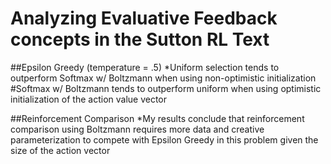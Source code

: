# Analyzing Evaluative Feedback concepts in the Sutton RL Text

##Epsilon Greedy (temperature = .5)
*Uniform selection tends to outperform Softmax w/ Boltzmann when using non-optimistic initialization 
#Softmax w/ Boltzmann tends to outperform uniform when using optimistic initialization of the action value vector

##Reinforcement Comparison
*My results conclude that reinforcement comparison using Boltzmann requires more data and creative parameterization to compete with Epsilon Greedy in this problem given the size of the action vector


